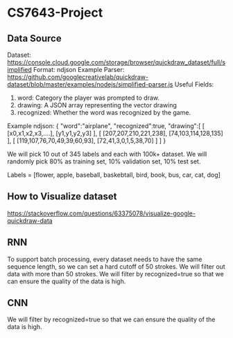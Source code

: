# CS7643-Project

## Data Source
Dataset: https://console.cloud.google.com/storage/browser/quickdraw_dataset/full/simplified
Format: ndjson
Example Parser: https://github.com/googlecreativelab/quickdraw-dataset/blob/master/examples/nodejs/simplified-parser.js
Useful Fields:
1) word: Category the player was prompted to draw.
2) drawing: A JSON array representing the vector drawing
3) recognized: Whether the word was recognized by the game.


Example ndjson:
{
	"word":"airplane",
	"recognized":true,
	"drawing":[
		[
			[x0,x1,x2,x3,....],
			[y1,y1,y2,y3]
		],
		[
			[207,207,210,221,238],
			[74,103,114,128,135]
		],
		[
			[119,107,76,70,49,39,60,93],
			[72,41,3,0,1,5,38,70]
		]
	]
}


We will pick 10 out of 345 labels and each with 100k+ dataset. We will randomly pick 80% as training set, 10% validation set, 10% test set.

Labels = [flower, apple, baseball, baskebtall, bird, book, bus, car, cat, dog]

## How to Visualize dataset
https://stackoverflow.com/questions/63375078/visualize-google-quickdraw-data


## RNN
To support batch processing, every dataset needs to have the same sequence length, so we can set a hard cutoff of 50 strokes. We will filter out data with more than 50 strokes. We will filter by recognized=true so that we can ensure the quality of the data is high.


## CNN
We will filter by recognized=true so that we can ensure the quality of the data is high.